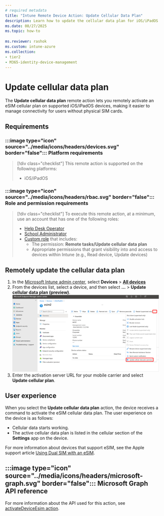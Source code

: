 ```yaml
---
# required metadata
title: "Intune Remote Device Action: Update Cellular Data Plan"
description: Learn how to update the cellular data plan for iOS/iPadOS devices that support eSIM with Microsoft Intune.
ms.date: 08/27/2025
ms.topic: how-to

ms.reviewer: rashok
ms.custom: intune-azure
ms.collection:
- tier2
- M365-identity-device-management
---
```


# Update cellular data plan

The **Update cellular data plan** remote action lets you remotely activate an eSIM cellular plan on supported iOS/iPadOS devices, making it easier to manage connectivity for users without physical SIM cards.

## Requirements

### :::image type="icon" source="../media/icons/headers/devices.svg" border="false"::: Platform requirements

> [!div class="checklist"]
> This remote action is supported on the following platforms:
>
> - iOS/iPadOS

### :::image type="icon" source="../media/icons/headers/rbac.svg" border="false"::: Role and permission requirements

> [!div class="checklist"]
> To execute this remote action, at a minimum, use an account that has one of the following roles:
>
> - [Help Desk Operator][INT-R1]
> - [School Administrator][INT-R2]
> - [Custom role][INT-RC] that includes:
>   - The permission: **Remote tasks/Update cellular data plan**
>   - Appropriate permissions that grant visibility into and access to devices within Intune (e.g., Read device, Update devices)

## Remotely update the cellular data plan

1. In the [Microsoft Intune admin center][INT-AC], select **Devices** > [**All devices**](https://go.microsoft.com/fwlink/?linkid=2333814)
1. From the devices list, select a device, and then select **...** > **Update cellular data plan (preview)**.
    ![Screenshot of updating cellular data plan](images/update-cellular-data-plan.png)
1. Enter the activation server URL for your mobile carrier and select **Update cellular plan**.

## User experience

When you select the **Update cellular data plan** action, the device receives a command to activate the eSIM cellular data plan. The user experience on the device is as follows:

- Cellular data starts working.
- The active cellular data plan is listed in the cellular section of the **Settings** app on the device.

For more information about devices that support eSIM, see the Apple support article [Using Dual SIM with an eSIM](https://support.apple.com/HT209044).

## :::image type="icon" source="../media/icons/headers/microsoft-graph.svg" border="false"::: Microsoft Graph API reference

For more information about the API used for this action, see [activateDeviceEsim action][GRAPH-1].

<!--links-->

<!-- admin center links -->

[INT-AC]: https://go.microsoft.com/fwlink/?linkid=2109431
[INT-AC1]: https://go.microsoft.com/fwlink/?linkid=2109431#view/Microsoft_Intune_DeviceSettings/DevicesMenu/~/allDevices

<!-- role links -->

[INT-R1]: /intune/intune-service/fundamentals/role-based-access-control-reference#help-desk-operator
[INT-R2]: /intune/intune-service/fundamentals/role-based-access-control-reference#school-administrator
[INT-R4]: /intune/intune-service/fundamentals/role-based-access-control-reference#endpoint-security-manager
[INT-RC]: /intune/intune-service/fundamentals/create-custom-role

<!-- API links -->

[GRAPH-1]: /graph/api/intune-devices-manageddevice-activateDeviceEsim
